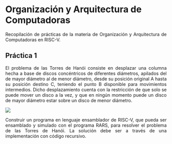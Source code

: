 # Organización y Arquitectura de Computadoras

<div style="text-align: justify;">
  <p>Recopilación de prácticas de la materia de Organización y Arquitectura de Computadoras en RISC-V.</p>
</div>

## Práctica 1

<p style="text-align: justify;">El problema de las Torres de Hanói consiste en desplazar una columna hecha a base de discos concéntricos de diferentes diámetros, apilados del de mayor diámetro al de menor diámetro, desde su posición original A hasta su posición destino C,
teniendo el punto B disponible para movimientos intermedios. Dicho desplazamiento cuenta con la restricción de que solo se puede mover un disco a la vez, y que en ningún momento puede un disco de mayor diámetro estar sobre un disco de menor diámetro. </p>

<img src="https://media.geeksforgeeks.org/wp-content/uploads/tower-of-hanoi.png">

<p style="text-align: justify;">Construir un programa en lenguaje ensamblador de RISC-V, que pueda ser ensamblado y simulado con el programa RARS, para resolver el problema de las Torres de Hanói. La solución debe ser a través de una implementación con código recursivo.</p>
